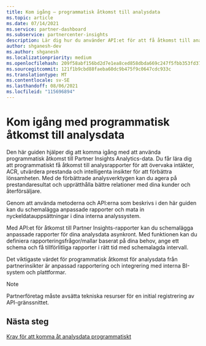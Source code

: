 ```yaml
---
title: Kom igång – programmatisk åtkomst till analysdata
ms.topic: article
ms.date: 07/14/2021
ms.service: partner-dashboard
ms.subservice: partnercenter-insights
description: Lär dig hur du använder API:et för att få åtkomst till analysdata från partnerinsikter.
author: shganesh-dev
ms.author: shganesh
ms.localizationpriority: medium
ms.openlocfilehash: 209f58abf156bd2d7e1ea8ced858dbda669c247f5fbb353fd3781fce71b2d603
ms.sourcegitcommit: 121f1b9cbd88faeba60dc9b475f9c0647cdc933c
ms.translationtype: MT
ms.contentlocale: sv-SE
ms.lasthandoff: 08/06/2021
ms.locfileid: "115696894"
---
```

# <a name="get-started-with-programmatic-access-to-analytics-data"></a>Kom igång med programmatisk åtkomst till analysdata

Den här guiden hjälper dig att komma igång med att använda programmatisk åtkomst till Partner Insights Analytics-data. Du får lära dig att programmatiskt få åtkomst till analysrapporter för att övervaka intäkter, ACR, utvärdera prestanda och intelligenta insikter för att förbättra lönsamheten. Med de förbättrade analysverktygen kan du agera på prestandaresultat och upprätthålla bättre relationer med dina kunder och återförsäljare.  

Genom att använda metoderna och API:erna som beskrivs i den här guiden kan du schemalägga anpassade rapporter och mata in nyckeldatauppsättningar i dina interna analyssystem.

Med API:et för åtkomst till Partner Insights-rapporter kan du schemalägga anpassade rapporter för dina analysdata asynkront. Med funktionen kan du definiera rapporteringsfrågor/mallar baserat på dina behov, ange ett schema och få tillförlitliga rapporter i rätt tid med schemalagda intervall.

Det viktigaste värdet för programmatisk åtkomst för analysdata från partnerinsikter är anpassad rapportering och integrering med interna BI-system och plattformar.

> [!NOTE]
> Partnerföretag måste avsätta tekniska resurser för en initial registrering av API-gränssnittet.

## <a name="next-steps"></a>Nästa steg

[Krav för att komma åt analysdata programmatiskt](insights-programmatic-prerequisites.md)